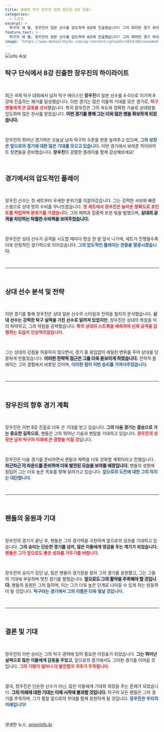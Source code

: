 ```yaml
---
title: 올림픽 탁구 장우진 일본 압도한 8강 진출!
categories:
  - 스포츠
excerpt: >
  탁구의 새 별, 장우진이 일본 선수를 압도하며 8강에 진출했습니다! 그의 화려한 경기 하이라이트를 놓치지 마세요!
feature_text: >
  탁구의 새 별, 장우진이 일본 선수를 압도하며 8강에 진출했습니다! 그의 화려한 경기 하이라이트를 놓치지 마세요!
image: 'https://www.behealthy4u.com/wp-content/uploads/2024/06/unnamed-file.png'
---
```


<p><img src="https://www.behealthy4u.com/wp-content/uploads/2024/06/unnamed-file.png" alt="info 속보" /></p>

<h2 data-ke-size="size26">탁구 단식에서 8강 진출한 장우진의 하이라이트</h2>

<p data-ke-size="size16">&nbsp;</p>

<p>최근 국제 탁구 대회에서 남자 탁구 에이스인 <b>장우진</b>이 일본 선수를 4-0으로 이기며 8강에 진출하는 쾌거를 달성했습니다. 이번 경기는 많은 이들의 기대를 모은 경기로, <b><span style="color: #ee2323;">탁구 팬들에게 큰 감동을 선사</span></b>했습니다. 특히 장우진은 그의 속도와 정확한 기술로 상대방을 압도하며 많은 찬사를 받았습니다. <b><span style="background-color: #21538527;">이번 경기를 통해 그는 더욱 많은 팬을 확보하게 되었습니다.</span></b></p>

<p data-ke-size="size16">&nbsp;</p>

<p>장우진의 뛰어난 경기력은 오늘날 남자 탁구의 수준을 한층 높여주고 있으며, <b><span style="color: #1a5490;">그의 성장은 앞으로의 경기에 대한 많은 기대를 모으고 있습니다.</span></b> 이번 경기에서 보여준 하이라이트 장면들을 준비했습니다. <b>장우진</b>의 강렬한 플레이를 함께 감상해보세요! </p>

<p data-ke-size="size16">&nbsp;</p>

<h2 data-ke-size="size26">경기에서의 압도적인 플레이</h2>

<p data-ke-size="size16">&nbsp;</p>

<p>장우진 선수는 첫 세트부터 우세한 분위기를 이끌어갔습니다. 그는 강력한 서브와 빠른 스윙으로 상대 방의 수비를 무너뜨렸습니다. <b><span style="color: #ee2323;">첫 세트에서 장우진은 놀라운 정확도로 포인트를 적립하며 분위기를 가졌습니다.</span></b> 그의 체력과 집중력 또한 빛을 발했으며, <b><span style="background-color: #21538527;">상대의 공격을 차단하는 탁월한 수비력을 보여주었습니다.</span></b></p>

<p data-ke-size="size16">&nbsp;</p>

<p>장우진은 상대 선수가 공격을 시도할 때마다 항상 한 발 앞서 나가며, 세트가 진행될수록 더욱 안정적인 경기력으로 이어갔습니다. <b><span style="color: #1a5490;">그의 압도적인 플레이는 관중을 열광시켰습니다.</span></b></p>

<p data-ke-size="size16">&nbsp;</p>

<hr>

<p data-ke-size="size16">&nbsp;</p>

<h2 data-ke-size="size26">상대 선수 분석 및 전략</h2>

<p data-ke-size="size16">&nbsp;</p>

<p>이번 경기를 통해 장우진은 상대 일본 선수의 스타일과 전략을 철저히 분석했습니다. <b>상대 선수는 강력한 탁구 실력을 가진 선수로 알려져 있었지만</b>, 장우진은 상대의 특징을 미리 파악하고, 그의 약점을 공략했습니다. <b><span style="color: #ee2323;">특히 상대의 스트록을 예측하여 선제 공격을 감행하는 모습이 인상적이었습니다.</span></b> </p>

<p data-ke-size="size16">&nbsp;</p>

<p>그는 상대의 강점을 허용하지 않으면서, 경기 중 끊임없이 세밀한 변화를 주어 상대를 당황하게 만들었습니다. <b><span style="background-color: #21538527;">이러한 전략적 접근은 그를 더욱 돋보이게 하였습니다.</span></b> 전략적 플레이는 그의 경험에서 비롯된 것이며, <b><span style="color: #1a5490;">이러한 점이 이번 승리를 가져다주었습니다.</span></b></p>

<p data-ke-size="size16">&nbsp;</p>

<hr>

<p data-ke-size="size16">&nbsp;</p>

<h2 data-ke-size="size26">장우진의 향후 경기 계획</h2>

<p data-ke-size="size16">&nbsp;</p>

<p>장우진은 이번 8강 진출로 더욱 큰 기대를 받고 있습니다. <b>그의 다음 경기는 결승으로 가는 중요한 길목으로</b>, 팬들은 그의 뛰어난 기술과 멘탈을 기대하고 있습니다. <b><span style="color: #ee2323;">장우진의 성장은 남자 탁구의 미래에 큰 영향을 미칠 것</span></b>입니다.</p>

<p data-ke-size="size16">&nbsp;</p>

<p>장우진은 다음 경기를 준비하면서 멘탈과 체력을 더욱 강화할 계획이라고 전했습니다. <b><span style="background-color: #21538527;">차근차근 각 라운드를 준비하며 더욱 발전된 모습을 보여줄 예정입니다.</span></b> 팬들의 성원에 힘입어 그는 더욱 높은 목표를 향해 달려가고 있습니다. <b><span style="color: #1a5490;">앞으로의 도전에 대한 그의 의지는 대단합니다.</span></b></p>

<p data-ke-size="size16">&nbsp;</p>

<hr>

<p data-ke-size="size16">&nbsp;</p>

<h2 data-ke-size="size26">팬들의 응원과 기대</h2>

<p data-ke-size="size16">&nbsp;</p>

<p>장우진의 경기가 끝난 후, 팬들은 그의 경기력을 극찬하며 앞으로의 성과를 기대하고 있습니다. <b>그의 승리는 단순한 경기를 넘어, 많은 이들에게 영감을 주는 계기가 되었습니다.</b> <b><span style="color: #ee2323;">팬들은 그가 앞으로도 좋은 성과를 거두기를 바랍니다.</span></b></p>

<p data-ke-size="size16">&nbsp;</p>

<p>장우진의 승리가 있던 날, 많은 팬들이 경기장을 찾아 그의 경기를 응원했고, 그는 그들의 기대에 부응하며 멋진 경기를 펼쳤습니다. <b><span style="background-color: #21538527;">앞으로도 그의 활약을 주목해야 할 것입니다.</span></b> 팬들의 응원은 그의 힘이며, 이는 그가 더욱 높은 단계로 나아갈 수 있게 하는 원동력이 될 것입니다. <b><span style="color: #1a5490;">탁구라는 경기에서 그의 이름은 더욱 빛날 것입니다.</span></b></p>

<p data-ke-size="size16">&nbsp;</p>

<hr>

<p data-ke-size="size16">&nbsp;</p>

<h2 data-ke-size="size26">결론 및 기대</h2>

<p data-ke-size="size16">&nbsp;</p>

<p>장우진의 이번 승리는 그의 탁구 경력에 있어 중요한 이정표가 되었습니다. <b>그는 뛰어난 실력으로 많은 이들에게 감동을 주었고</b>, 앞으로의 경기에서도 그러한 경기를 이어갈 것입니다. <b><span style="color: #ee2323;">그의 기량이 얼마나 더 발전할지 귀추가 주목됩니다.</span></b></p>

<p data-ke-size="size16">&nbsp;</p>

<p>결국, 장우진은 단순한 선수가 아닌, 많은 이들에게 기대와 희망을 주는 존재가 되었습니다. <b><span style="background-color: #21538527;">그의 미래에 대한 기대는 이제 시작에 불과할 것입니다.</span></b> 탁구의 모든 팬들은 그의 경기를 주목하며, 그가 펼칠 앞으로의 무대를 함께 응원하게 될 것입니다. <b><span style="color: #1a5490;">장우진은 우리의 미래입니다!</span></b></p>

<p data-ke-size="size16">&nbsp;</p>
생생한 뉴스, <a href="https://onioninfo.kr" rel="dofollow">onioninfo.kr</a>


